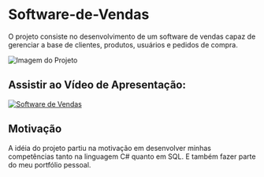 # Software-de-Vendas
O projeto consiste no desenvolvimento de um software de vendas capaz de gerenciar a base de clientes, produtos, usuários e pedidos de compra.



![Imagem do Projeto](https://github.com/eduraisilva/Software-de-Vendas/blob/master/Imagem%20do%20Projeto.jpeg)

## Assistir ao Vídeo  de Apresentação: 
[![Software de Vendas](http://img.youtube.com/vi/60_0EtprD50/0.jpg)](http://www.youtube.com/watch?v=60_0EtprD50 "Vídeo de Apresentação")

## Motivação
A idéia do projeto partiu na motivação em desenvolver minhas competências tanto na linguagem C# quanto em SQL. E também fazer parte do meu portfólio pessoal.
